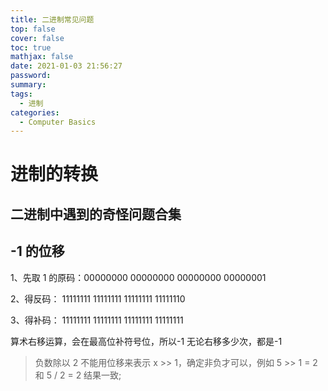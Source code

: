```yaml
---
title: 二进制常见问题
top: false
cover: false
toc: true
mathjax: false
date: 2021-01-03 21:56:27
password:
summary:
tags:
  - 进制
categories:
  - Computer Basics
---
```


# 进制的转换

## 二进制中遇到的奇怪问题合集

## -1 的位移

1、先取 1 的原码：00000000 00000000 00000000 00000001

2、得反码： 11111111 11111111 11111111 11111110

3、得补码： 11111111 11111111 11111111 11111111

算术右移运算，会在最高位补符号位，所以-1 无论右移多少次，都是-1

> 负数除以 2 不能用位移来表示 x >> 1，确定非负才可以，例如 5 >> 1 = 2 和 5 / 2 = 2 结果一致;
